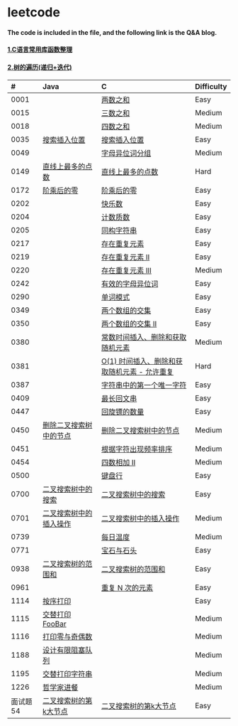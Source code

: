 # leetcode
#### The code is included in the file, and the following link is the Q&A blog.<br/>

#### [1.C语言常用库函数整理](https://messi1002.top/2019/02/20/C%E8%AF%AD%E8%A8%80%E5%B8%B8%E7%94%A8%E5%BA%93%E5%87%BD%E6%95%B0%E6%95%B4%E7%90%86/)<br>
#### [2.树的遍历(递归+迭代)](https://messi1002.top/2019/06/11/%E6%A0%91%E7%9A%84%E9%81%8D%E5%8E%86-%E9%80%92%E5%BD%92-%E8%BF%AD%E4%BB%A3/)

| #     | Java  | C     | Difficulty |
| :---- | :---- | :---- | :----      |
| 0001  | | [两数之和](https://blog.csdn.net/qq_41979043/article/details/88744841) | Easy |
| 0015  | | [三数之和](https://blog.csdn.net/qq_41979043/article/details/88774275) | Medium |
| 0018  | | [四数之和](https://blog.csdn.net/qq_41979043/article/details/88772602) | Medium |
| 0035  | [搜索插入位置](https://messi1002.top/2019/01/04/LeetCode-35-%E6%90%9C%E7%B4%A2%E6%8F%92%E5%85%A5%E4%BD%8D%E7%BD%AE%EF%BC%88Easy%EF%BC%89Java%E8%AF%AD%E8%A8%80%E9%A2%98%E8%A7%A3/) | [搜索插入位置](https://messi1002.top/2019/01/04/LeetCode-35-%E6%90%9C%E7%B4%A2%E6%8F%92%E5%85%A5%E4%BD%8D%E7%BD%AE%EF%BC%88Easy%EF%BC%89C%E8%AF%AD%E8%A8%80%E9%A2%98%E8%A7%A3/) | Easy |
| 0049  | | [字母异位词分组](https://blog.csdn.net/qq_41979043/article/details/88800133) | Medium |
| 0149  | [直线上最多的点数](http://localhost:4000/2019/02/23/LeetCode-149-%E7%9B%B4%E7%BA%BF%E4%B8%8A%E6%9C%80%E5%A4%9A%E7%9A%84%E7%82%B9%E6%95%B0%EF%BC%88Hard%EF%BC%89Java%E8%AF%AD%E8%A8%80%E9%A2%98%E8%A7%A3/) | [直线上最多的点数](http://localhost:4000/2019/02/23/LeetCode-149-%E7%9B%B4%E7%BA%BF%E4%B8%8A%E6%9C%80%E5%A4%9A%E7%9A%84%E7%82%B9%E6%95%B0%EF%BC%88Hard%EF%BC%89C%E8%AF%AD%E8%A8%80%E9%A2%98%E8%A7%A3/) | Hard |
| 0172  | [阶乘后的零](https://messi1002.top/2019/05/05/LeetCode-172-%E9%98%B6%E4%B9%98%E5%90%8E%E7%9A%84%E9%9B%B6%EF%BC%88Easy%EF%BC%89Java%E8%AF%AD%E8%A8%80%E9%A2%98%E8%A7%A3/) | [阶乘后的零](https://messi1002.top/2019/05/05/LeetCode-172-%E9%98%B6%E4%B9%98%E5%90%8E%E7%9A%84%E9%9B%B6%EF%BC%88Easy%EF%BC%89C%E8%AF%AD%E8%A8%80%E9%A2%98%E8%A7%A3/) | Easy |
| 0202  | | [快乐数](https://blog.csdn.net/qq_41979043/article/details/88684208) | Easy |
| 0204  | | [计数质数](https://blog.csdn.net/qq_41979043/article/details/89031285) | Easy |
| 0205  | | [同构字符串](https://blog.csdn.net/qq_41979043/article/details/88725661) | Easy |
| 0217  | | [存在重复元素](https://blog.csdn.net/qq_41979043/article/details/88687302) | Easy |
| 0219  | | [存在重复元素 II](https://blog.csdn.net/qq_41979043/article/details/88842922) | Easy |
| 0220  | | [存在重复元素 III](https://blog.csdn.net/qq_41979043/article/details/88853088) | Medium |
| 0242  | | [有效的字母异位词](https://blog.csdn.net/qq_41979043/article/details/88695272) |  Easy | 
| 0290  | | [单词模式](https://blog.csdn.net/qq_41979043/article/details/88758773) | Easy |
| 0349  | | [两个数组的交集](https://blog.csdn.net/qq_41979043/article/details/88670082) | Easy |
| 0350  | | [两个数组的交集 II](https://blog.csdn.net/qq_41979043/article/details/88671682) | Easy |
| 0380  | | [常数时间插入、删除和获取随机元素](https://blog.csdn.net/qq_41979043/article/details/88882647) | Medium |
| 0381  | | [O(1) 时间插入、删除和获取随机元素 - 允许重复](https://blog.csdn.net/qq_41979043/article/details/88882757) | Hard |
| 0387  | | [字符串中的第一个唯一字符](https://blog.csdn.net/qq_41979043/article/details/89042241) | Easy |
| 0409  | | [最长回文串](https://blog.csdn.net/qq_41979043/article/details/89043730) | Easy |
| 0447  | | [回旋镖的数量](https://blog.csdn.net/qq_41979043/article/details/88817649) | Easy |
| 0450  | [删除二叉搜索树中的节点](http://localhost:4000/2019/02/15/%E4%BA%8C%E5%8F%89%E6%90%9C%E7%B4%A2%E6%A0%91%E7%9A%84%E5%B8%B8%E7%94%A8%E6%93%8D%E4%BD%9C/) | [删除二叉搜索树中的节点](http://localhost:4000/2019/02/15/%E4%BA%8C%E5%8F%89%E6%90%9C%E7%B4%A2%E6%A0%91%E7%9A%84%E5%B8%B8%E7%94%A8%E6%93%8D%E4%BD%9C/) | Medium |
| 0451  | | [根据字符出现频率排序](https://blog.csdn.net/qq_41979043/article/details/88730879) | Medium |
| 0454  | | [四数相加 Ⅱ](https://blog.csdn.net/qq_41979043/article/details/88778391) | Medium |
| 0500  | | [键盘行](https://blog.csdn.net/qq_41979043/article/details/88914806) | Easy |
| 0700  | [二叉搜索树中的搜索](http://localhost:4000/2019/02/15/%E4%BA%8C%E5%8F%89%E6%90%9C%E7%B4%A2%E6%A0%91%E7%9A%84%E5%B8%B8%E7%94%A8%E6%93%8D%E4%BD%9C/) | [二叉搜索树中的搜索](http://localhost:4000/2019/02/15/%E4%BA%8C%E5%8F%89%E6%90%9C%E7%B4%A2%E6%A0%91%E7%9A%84%E5%B8%B8%E7%94%A8%E6%93%8D%E4%BD%9C/) | Easy |
| 0701  | [二叉搜索树中的插入操作](http://localhost:4000/2019/02/15/%E4%BA%8C%E5%8F%89%E6%90%9C%E7%B4%A2%E6%A0%91%E7%9A%84%E5%B8%B8%E7%94%A8%E6%93%8D%E4%BD%9C/) | [二叉搜索树中的插入操作](http://localhost:4000/2019/02/15/%E4%BA%8C%E5%8F%89%E6%90%9C%E7%B4%A2%E6%A0%91%E7%9A%84%E5%B8%B8%E7%94%A8%E6%93%8D%E4%BD%9C/) | Medium |
| 0739  | | [每日温度](https://blog.csdn.net/qq_41979043/article/details/89019069) | Medium |
| 0771  | | [宝石与石头](https://blog.csdn.net/qq_41979043/article/details/88763451) | Easy |
| 0938  | [二叉搜索树的范围和](http://localhost:4000/2019/02/15/%E4%BA%8C%E5%8F%89%E6%90%9C%E7%B4%A2%E6%A0%91%E7%9A%84%E5%B8%B8%E7%94%A8%E6%93%8D%E4%BD%9C/) | [二叉搜索树的范围和](http://localhost:4000/2019/02/15/%E4%BA%8C%E5%8F%89%E6%90%9C%E7%B4%A2%E6%A0%91%E7%9A%84%E5%B8%B8%E7%94%A8%E6%93%8D%E4%BD%9C/) | Easy |
| 0961  | | [重复 N 次的元素](https://blog.csdn.net/qq_41979043/article/details/88858952) | Easy |
| 1114  | [按序打印](https://messi1002.top/2020/03/01/LeetCode-1114-%E6%8C%89%E5%BA%8F%E6%89%93%E5%8D%B0%EF%BC%88Easy%EF%BC%89Java%E8%AF%AD%E8%A8%80%E9%A2%98%E8%A7%A3/) | | Easy |
| 1115  | [交替打印FooBar](https://messi1002.top/2020/03/01/LeetCode-1115-%E4%BA%A4%E6%9B%BF%E6%89%93%E5%8D%B0FooBar%EF%BC%88Medium%EF%BC%89Java%E8%AF%AD%E8%A8%80%E9%A2%98%E8%A7%A3/) | | Medium |
| 1116  | [打印零与奇偶数](https://messi1002.top/2020/03/01/LeetCode-1116-%E6%89%93%E5%8D%B0%E9%9B%B6%E4%B8%8E%E5%A5%87%E5%81%B6%E6%95%B0%EF%BC%88Medium%EF%BC%89Java%E8%AF%AD%E8%A8%80%E9%A2%98%E8%A7%A3/) | | Medium |
| 1188  | [设计有限阻塞队列](https://messi1002.top/2020/03/01/LeetCode-1188-%E8%AE%BE%E8%AE%A1%E6%9C%89%E9%99%90%E9%98%BB%E5%A1%9E%E9%98%9F%E5%88%97%EF%BC%88Medium%EF%BC%89Java%E8%AF%AD%E8%A8%80%E9%A2%98%E8%A7%A3/) | | Medium |
| 1195  | [交替打印字符串](https://messi1002.top/2020/03/01/LeetCode-1195-%E4%BA%A4%E6%9B%BF%E6%89%93%E5%8D%B0%E5%AD%97%E7%AC%A6%E4%B8%B2%EF%BC%88Medium%EF%BC%89Java%E8%AF%AD%E8%A8%80%E9%A2%98%E8%A7%A3/) | | Medium |
| 1226  | [哲学家进餐](https://messi1002.top/2020/03/01/LeetCode-1226-%E5%93%B2%E5%AD%A6%E5%AE%B6%E8%BF%9B%E9%A4%90%EF%BC%88Medium%EF%BC%89Java%E8%AF%AD%E8%A8%80%E9%A2%98%E8%A7%A3/) | | Medium |
| 面试题54 | [二叉搜索树的第k大节点](http://localhost:4000/2019/02/15/%E4%BA%8C%E5%8F%89%E6%90%9C%E7%B4%A2%E6%A0%91%E7%9A%84%E5%B8%B8%E7%94%A8%E6%93%8D%E4%BD%9C/) | [二叉搜索树的第k大节点](http://localhost:4000/2019/02/15/%E4%BA%8C%E5%8F%89%E6%90%9C%E7%B4%A2%E6%A0%91%E7%9A%84%E5%B8%B8%E7%94%A8%E6%93%8D%E4%BD%9C/) | Easy |
